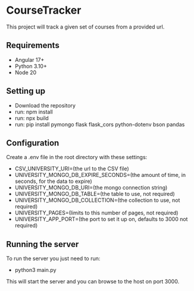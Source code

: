 # CourseTracker

This project will track a given set of courses from a provided url.

## Requirements

- Angular 17+
- Python 3.10+
- Node 20

## Setting up

- Download the repository
- run: npm install
- run: npx build
- run: pip install pymongo flask flask_cors python-dotenv bson pandas

## Configuration

Create a .env file in the root directory with these settings:

* CSV_UNIVERSITY_URI=(the url to the CSV file)
* UNIVERSITY_MONGO_DB_EXPIRE_SECONDS=(the amount of time, in seconds, for the data to expire)
* UNIVERSITY_MONGO_DB_URI=(the mongo connection string)
* UNIVERSITY_MONGO_DB_TABLE=(the table to use, not required)
* UNIVERSITY_MONGO_DB_COLLECTION=(the collection to use, not required)
* UNIVERSITY_PAGES=(limits to this number of pages, not required)
* UNIVERSITY_APP_PORT=(the port to set it up on, defaults to 3000 not required)

## Running the server

To run the server you just need to run:
* python3 main.py

This will start the server and you can browse to the host on port 3000.

